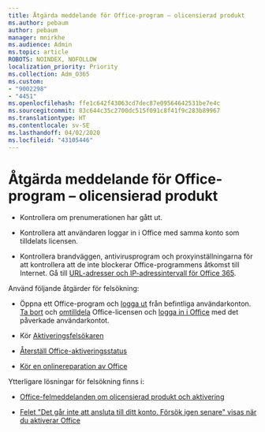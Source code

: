 ```yaml
---
title: Åtgärda meddelande för Office-program – olicensierad produkt
ms.author: pebaum
author: pebaum
manager: mnirkhe
ms.audience: Admin
ms.topic: article
ROBOTS: NOINDEX, NOFOLLOW
localization_priority: Priority
ms.collection: Adm_O365
ms.custom:
- "9002298"
- "4451"
ms.openlocfilehash: ffe1c642f43063cd7dec87e09564642531be7e4c
ms.sourcegitcommit: 83c644c35c2700dc515f091c8f41f9c283b89967
ms.translationtype: HT
ms.contentlocale: sv-SE
ms.lasthandoff: 04/02/2020
ms.locfileid: "43105446"
---
```

# <a name="fixing-office-apps-message---unlicensed-product"></a>Åtgärda meddelande för Office-program – olicensierad produkt

- Kontrollera om prenumerationen har gått ut.

- Kontrollera att användaren loggar in i Office med samma konto som tilldelats licensen.

- Kontrollera brandväggen, antivirusprogram och proxyinställningarna för att kontrollera att de inte blockerar Office-programmens åtkomst till Internet. Gå till [URL-adresser och IP-adressintervall för Office 365](https://docs.microsoft.com/office365/enterprise/urls-and-ip-address-ranges).

Använd följande åtgärder för felsökning: 

- Öppna ett Office-program och [logga ut](https://support.office.com/article/5a20dc11-47e9-4b6f-945d-478cb6d92071) från befintliga användarkonton. [Ta bort](https://docs.microsoft.com/office365/admin/manage/remove-licenses-from-users?view=o365-worldwide) och [omtilldela](https://docs.microsoft.com/office365/admin/manage/assign-licenses-to-users?view=o365-worldwide) Office-licensen och [logga in i Office](https://support.office.com/article/628ea040-f265-49de-b986-be09c3ebf8a9) med det påverkade användarkontot.

- Kör [Aktiveringsfelsökaren](https://aka.ms/SARA-OfficeActivation-Alchemy)

- [Återställ Office-aktiveringsstatus](https://docs.microsoft.com/office365/troubleshoot/activation/reset-office-365-proplus-activation-state) 

- [Kör en onlinereparation av Office](https://support.office.com/Article/7821d4b6-7c1d-4205-aa0e-a6b40c5bb88b?wt.mc_id=Alchemy_ClientDIA)

Ytterligare lösningar för felsökning finns i: 

- [Office-felmeddelanden om olicensierad produkt och aktivering](https://support.office.com/Article/0d23d3c0-c19c-4b2f-9845-5344fedc4380?wt.mc_id=Alchemy_ClientDIA)

- [Felet "Det går inte att ansluta till ditt konto. Försök igen senare" visas när du aktiverar Office](https://docs.microsoft.com/office/troubleshoot/activation-installation/issue-when-activate-office-from-office-365)
